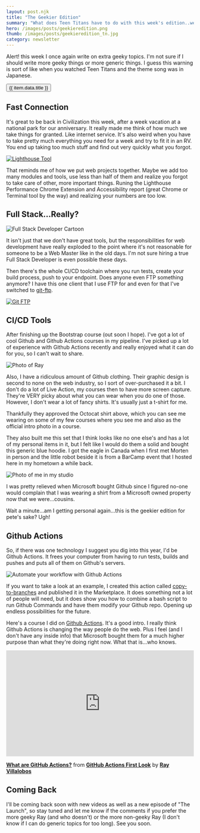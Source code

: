 ```yaml
---
layout: post.njk
title: "The Geekier Edition"
summary: "What does Teen Titans have to do with this week's edition..we'll you'll have to read it to find out. It's definitely a geekier edition than last week. I blame the lack of internet access."
hero: /images/posts/geekieredition.png
thumb: /images/posts/geekieredition_tn.jpg
category: newsletter
---
```


Alert! this week I once again write on extra geeky topics. I'm not sure if I should write more geeky things or more generic things. I guess this warning is sort of like when you watched Teen Titans and the theme song was in Japanese.

<lite-youtube videoid="2RTsqc68coM">
  <button type="button" class="lty-playbtn"><span class="lyt-visually-hidden">{{ item.data.title }}</span></button>
</lite-youtube>

## Fast Connection

It's great to be back in Civilization this week, after a week vacation at a national park for our anniversary. It really made me think of how much we take things for granted. Like internet service. It's also weird when you have to take pretty much everything you need for a week and try to fit it in an RV. You end up taking too much stuff and find out very quickly what you forgot.

[![Lighthouse Tool](https://media-exp1.licdn.com/dms/image/C4E12AQFlYb52J7Kqog/article-inline_image-shrink_1000_1488/0/1622736730050?e=1629331200&v=beta&t=jIhotLnWlwFZbAh9gJkOrYtnr1CvdTM3FBpJ6ctpius)](http://developers.google.com/web/tools/lighthouse/)

That reminds me of how we put web projects together. Maybe we add too many modules and tools, use less than half of them and realize you forgot to take care of other, more important things. Runing the Lighthouse Performance Chrome Extension and Accessibility report (great Chrome or Terminal tool by the way) and realizing your numbers are too low.

## Full Stack...Really?

<div class="article-side-image">

![Full Stack Developer Cartoon](https://media-exp1.licdn.com/dms/image/C4E12AQHAnU72_9ervg/article-inline_image-shrink_1000_1488/0/1622737072469?e=1629331200&v=beta&t=x9hT3R3ltYHuHS6jJ-dwvnZ-wV_qvw_Nk_YQntLpZW4)

</div>

It isn't just that we don't have great tools, but the responsibilities for web development have really exploded to the point where it's not reasonable for someone to be a Web Master like in the old days. I'm not sure hiring a true Full Stack Developer is even possible these days.

Then there's the whole CI/CD toolchain where you run tests, create your build process, push to your endpoint. Does anyone even FTP something anymore? I have this one client that I use FTP for and even for that I've switched to [git-ftp](https://git-ftp.github.io/).

[![Git FTP](https://media-exp1.licdn.com/dms/image/C4E12AQE6nvU7eDxS8Q/article-inline_image-shrink_1000_1488/0/1622737700907?e=1629331200&v=beta&t=tCp1DSDJbZwUC6oMAYrcSwo7ww3VOuJL_OBZlIgLqDo)](http://git-ftp.github.io/)

## CI/CD Tools

After finishing up the Bootstrap course (out soon I hope). I've got a lot of cool Github and Github Actions courses in my pipeline. I've picked up a lot of experience with Github Actions recently and really enjoyed what it can do for you, so I can't wait to share.

<div class="article-side-image">

![Photo of Ray](https://media-exp1.licdn.com/dms/image/C4E12AQGQhAiRZ9vxUw/article-inline_image-shrink_1000_1488/0/1622738277435?e=1629331200&v=beta&t=EIwAOUKQkjL6JfYOMuMTTFVB15xUF-grYSrl-5Sq6MQ)

</div>

Also, I have a ridiculous amount of Github clothing. Their graphic design is second to none on the web industry, so I sort of over-purchased it a bit. I don't do a lot of Live Action, my courses then to have more screen capture. They're VERY picky about what you can wear when you do one of those. However, I don't wear a lot of fancy shirts. It's usually just a t-shirt for me.

Thankfully they approved the Octocat shirt above, which you can see me wearing on some of my few courses where you see me and also as the official intro photo in a course.

They also built me this set that I think looks like no one else's and has a lot of my personal items in it, but I felt like I would do them a solid and bought this generic blue hoodie. I got the eagle in Canada when I first met Morten in person and the little robot beside it is from a BarCamp event that I hosted here in my hometown a while back.

![Photo of me in my studio](https://media-exp1.licdn.com/dms/image/C4E12AQHljZMw3eVU2w/article-inline_image-shrink_1500_2232/0/1622747349890?e=1629331200&v=beta&t=AVhqRF-ccBSuN9DUcotvRZeOkkpQiSrvHHA3ZOhQ0Pk)

I was pretty relieved when Microsoft bought Github since I figured no-one would complain that I was wearing a shirt from a Microsoft owned property now that we were...cousins.

Wait a minute...am I getting personal again...this is the geekier edition for pete's sake? Ugh!

## Github Actions

So, if there was one technology I suggest you dig into this year, I'd be Github Actions. It frees your computer from having to run tests, builds and pushes and puts all of them on Github's servers.

![Automate your workflow with Github Actions](https://media-exp1.licdn.com/dms/image/C4E12AQFbM9cNwo0ElQ/article-inline_image-shrink_1000_1488/0/1622746614468?e=1629331200&v=beta&t=GnWcp4Ks5gDbFGxcKJskIo-xm8aB0EUGcJQj6YGBbSQ)

If you want to take a look at an example, I created this action called [copy-to-branches](https://github.com/marketplace/actions/copy-to-branches-action) and published it in the Marketplace. It does something not a lot of people will need, but it does show you how to combine a bash script to run Github Commands and have them modify your Github repo. Opening up endless possibilities for the future.

Here's a course I did on [Github Actions](https://github.com/features/actions). It's a good intro. I really think Github Actions is changing the way people do the web. Plus I feel (and I don't have any inside info) that Microsoft bought them for a much higher purpose than what they're doing right now. What that is...who knows.

<div style="position:relative;height:0;padding-bottom:56.25%"><iframe width="640" height="360" src="https://www.linkedin.com/learning/embed/github-actions-first-look-2/what-are-github-actions?claim=AQFxoHquaonPXQAAAXoml4V4SNCxTpT8xQfVnYrUOzhqXqCT-gMuY1c24F7z-zRvPeFua5kw7QwFPTFL66_F8_0-KYUprhDqxKA-5gQwCiNifc1VIm0J_9HTEUNFWNbNHi4uTGryvjugm90LaV8gwqEFUHUCNAJo1ouLfL9ypfeNLH5W4DkOC2Aq72bVI6O0G6BJG9oDs_j7VqUqH0NyBP5OFot6KiS5PIn__q75iH3IOkvZS47ywFRQTSVUKdcKp8j1LXpwuCpNVt2sorWFTnmxRYXM6hQUX9OHsgItvY7x-s3pDsxXhAxk8Zn2zfrGIy-hTRrfqFlGGKGdWZrI_3J8REL8QlYpHdfNnEabDXUGmq8e2VJIoI46icNm6fKdptQKUR_IfYuZ68XOeOXcBH6fnK91C3gnzST20GTBCRD-79XAhcFJX1ZjUbu5k9B01uH2Rbwayw4hdkuooztPKXRwYtwUqpBGtcZr3uq6IqwTcvwbwWIRWmh3eREFn84ca5EKjKNJozV3ftAhRobZqmyFvov-Rx8b57LBHu8WrsSEeegprWvehAucpXuozQhYTsdf2zIKyClmtozGiSHk8lNCxlzhUvM648VDfz8KtOaOe3l4mD2mMsWZ1phV_HquPSI4poyfEnDtLDUSG9xFWpqNLtcj0Ehn6HoffKHY_f1qFruo0Gn5i5syNLNyTR_UGYtGf0DOEyknZzSVx_jEMU3RuClajntPibIu6PC9348" mozallowfullscreen="true" webkitallowfullscreen="true" allowfullscreen="true" frameborder="0" style="position:absolute;width:100%;height:100%;left:0"></iframe></div><p><strong><a href="https://www.linkedin.com/learning/github-actions-first-look-2/what-are-github-actions?trk=embed_lil">What are GitHub Actions?</a></strong> from <strong><a href="https://www.linkedin.com/learning/github-actions-first-look-2?trk=embed_lil">GitHub Actions First Look</a></strong> by <strong><a href="https://www.linkedin.com/learning/instructors/ray-villalobos?trk=embed_lil">Ray Villalobos</a></strong></p>

## Coming Back

I'll be coming back soon with new videos as well as a new episode of "The Launch"​, so stay tuned and let me know if the comments if you prefer the more geeky Ray (and who doesn't) or the more non-geeky Ray (I don't know if I can do generic topics for too long). See you soon.
